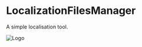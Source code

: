 # LocalizationFilesManager

A simple localisation tool.

![Logo](https://cdn.vox-cdn.com/thumbor/wfbQ3XccV6SxGMt1l6zBPL3Xg7o=/0x0:1192x795/1400x1050/filters:focal(596x398:597x399)/cdn.vox-cdn.com/uploads/chorus_asset/file/22312759/rickroll_4k.jpg)
